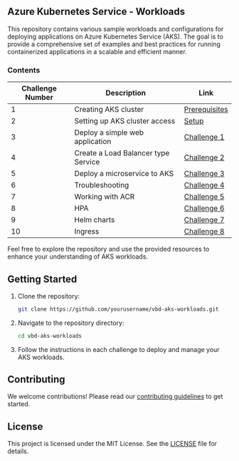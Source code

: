 ## Azure Kubernetes Service - Workloads

This repository contains various sample workloads and configurations for deploying applications on Azure Kubernetes Service (AKS). The goal is to provide a comprehensive set of examples and best practices for running containerized applications in a scalable and efficient manner.

### Contents

| Challenge Number | Description                          | Link                                      |
|------------------|--------------------------------------|-------------------------------------------|
| 1                | Creating AKS cluster                 | [Prerequisites](./Prerequisites.md)       |
| 2                | Setting up AKS cluster access        | [Setup](./Setup.md)                       |
| 3                | Deploy a simple web application      | [Challenge 1](./Challenge-01.md)          |
| 4                | Create a Load Balancer type Service  | [Challenge 2](./Challenge-02.md)          |
| 5                | Deploy a microservice to AKS         | [Challenge 3](./Challenge-03.md)          |
| 6                | Troubleshooting                      | [Challenge 4](./Challenge-04.md)          |
| 7                | Working with ACR                     | [Challenge 5](./Challenge-05.md)          |
| 8                | HPA                                  | [Challenge 6](./Challenge-06.md)          |
| 9                | Helm charts                          | [Challenge 7](./Challenge-07.md)          |
| 10               | Ingress                              | [Challenge 8](./Challenge-08.md)          |


Feel free to explore the repository and use the provided resources to enhance your understanding of AKS workloads.

## Getting Started

1. Clone the repository:
    ```sh
    git clone https://github.com/yourusername/vbd-aks-workloads.git
    ```
2. Navigate to the repository directory:
    ```sh
    cd vbd-aks-workloads
    ```
3. Follow the instructions in each challenge to deploy and manage your AKS workloads.

## Contributing

We welcome contributions! Please read our [contributing guidelines](./CONTRIBUTING.md) to get started.

## License

This project is licensed under the MIT License. See the [LICENSE](./LICENSE) file for details.
